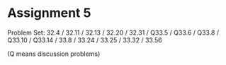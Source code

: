 # Assignment 5

Problem Set: 32.4 / 32.11 / 32.13 / 32.20 / 32.31 / Q33.5 / Q33.6 / Q33.8 / Q33.10 / Q33.14 / 33.8 / 33.24 / 33.25 / 33.32 / 33.56

(Q means discussion problems)